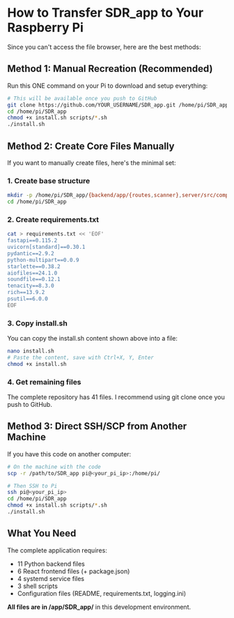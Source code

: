 # How to Transfer SDR_app to Your Raspberry Pi

Since you can't access the file browser, here are the best methods:

## Method 1: Manual Recreation (Recommended)

Run this ONE command on your Pi to download and setup everything:

```bash
# This will be available once you push to GitHub
git clone https://github.com/YOUR_USERNAME/SDR_app.git /home/pi/SDR_app
cd /home/pi/SDR_app
chmod +x install.sh scripts/*.sh
./install.sh
```

## Method 2: Create Core Files Manually

If you want to manually create files, here's the minimal set:

### 1. Create base structure
```bash
mkdir -p /home/pi/SDR_app/{backend/app/{routes,scanner},server/src/components,services,scripts,logs}
cd /home/pi/SDR_app
```

### 2. Create requirements.txt
```bash
cat > requirements.txt << 'EOF'
fastapi==0.115.2
uvicorn[standard]==0.30.1
pydantic==2.9.2
python-multipart==0.0.9
starlette==0.38.2
aiofiles==24.1.0
soundfile==0.12.1
tenacity==8.3.0
rich==13.9.2
psutil==6.0.0
EOF
```

### 3. Copy install.sh
You can copy the install.sh content shown above into a file:

```bash
nano install.sh
# Paste the content, save with Ctrl+X, Y, Enter
chmod +x install.sh
```

### 4. Get remaining files
The complete repository has 41 files. I recommend using git clone once you push to GitHub.

## Method 3: Direct SSH/SCP from Another Machine

If you have this code on another computer:

```bash
# On the machine with the code
scp -r /path/to/SDR_app pi@<your_pi_ip>:/home/pi/

# Then SSH to Pi
ssh pi@<your_pi_ip>
cd /home/pi/SDR_app
chmod +x install.sh scripts/*.sh
./install.sh
```

## What You Need

The complete application requires:
- 11 Python backend files
- 6 React frontend files (+ package.json)
- 4 systemd service files
- 3 shell scripts
- Configuration files (README, requirements.txt, logging.ini)

**All files are in /app/SDR_app/** in this development environment.
